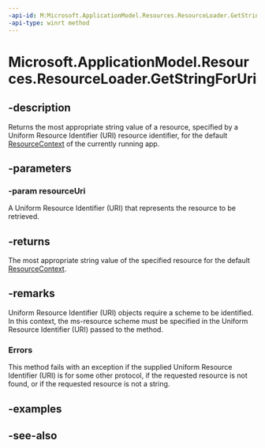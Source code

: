 ```yaml
---
-api-id: M:Microsoft.ApplicationModel.Resources.ResourceLoader.GetStringForUri(Windows.Foundation.Uri)
-api-type: winrt method
---
```


<!-- Method syntax
public string GetStringForUri(Windows.Foundation.Uri resourceUri)
-->

# Microsoft.ApplicationModel.Resources.ResourceLoader.GetStringForUri

## -description
Returns the most appropriate string value of a resource, specified by a Uniform Resource Identifier (URI) resource identifier, for the default [ResourceContext](resourcecontext.md) of the currently running app.

## -parameters
### -param resourceUri
A Uniform Resource Identifier (URI) that represents the resource to be retrieved.

## -returns
The most appropriate string value of the specified resource for the default [ResourceContext](resourcecontext.md).

## -remarks
Uniform Resource Identifier (URI) objects require a scheme to be identified. In this context, the ms-resource scheme must be specified in the Uniform Resource Identifier (URI) passed to the method.

### Errors

This method fails with an exception if the supplied Uniform Resource Identifier (URI) is for some other protocol, if the requested resource is not found, or if the requested resource is not a string.

## -examples

## -see-also
